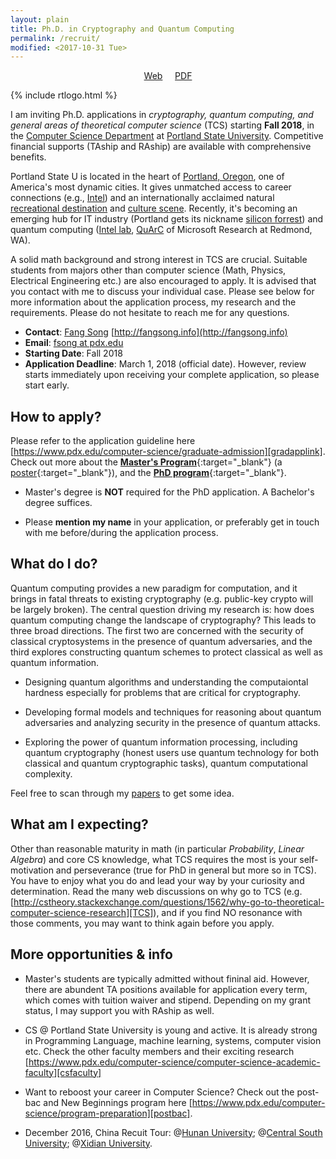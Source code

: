 ```yaml
---
layout: plain
title: Ph.D. in Cryptography and Quantum Computing
permalink: /recruit/
modified: <2017-10-31 Tue>
---
```


<p style="text-align: center;"><a href="{{base}}/recruit/">Web</a>  &nbsp; &nbsp; <a href="{{base}}/files/docs/phdrecf18.pdf">PDF</a></p> 

{% include rtlogo.html %}

I am inviting Ph.D. applications in _cryptography, quantum computing,
and general areas of theoretical computer science_ (TCS) starting
**Fall 2018**, in the [Computer Science Department](computer-science/)
at [Portland State University](http://www.pdx.edu/). Competitive
financial supports (TAship and RAship) are available with
comprehensive benefits.

Portland State U is located in the heart
of [Portland, Oregon](https://en.wikipedia.org/wiki/Portland,_Oregon),
one of America's most dynamic cities. It gives unmatched access to
career connections
(e.g., [Intel](http://www.intel.com/content/www/us/en/homepage.html))
and an internationally acclaimed
natural [recreational destination](https://traveloregon.com/)
and
[culture scene](https://www.travelportland.com/things-to-do/culture/). Recently,
it's becoming an emerging hub for IT industry (Portland gets its
nickname
[silicon forrest](https://en.wikipedia.org/wiki/Silicon_Forest)) and
quantum computing
([Intel lab](https://www.engadget.com/2017/10/10/intel-superconducting-test-chip-quantum-computing/),
[QuArC](https://www.microsoft.com/en-us/research/group/microsoft-quantum-redmond-quarc/) of
Microsoft Research at Redmond, WA).  

A solid math background and strong interest in TCS are
crucial. Suitable students from majors other than computer science
(Math, Physics, Electrical Engineering etc.) are also encouraged to
apply. It is advised that you contact with me to discuss your
individual case. Please see below for more information about the
application process, my research and the requirements. Please do not
hesitate to reach me for any questions.

*  **Contact**: [Fang Song](http://fangsong.info) [http://fangsong.info](http://fangsong.info)
*  **Email**: [fsong at pdx.edu](mailto:fsong@pdx.edu)
*  **Starting Date**: Fall 2018
*  **Application Deadline**: March 1, 2018 (official date). However,
   review starts immediately upon receiving your complete application,
   so please start early. 

## How to apply?
Please refer to the application guideline
here
[https://www.pdx.edu/computer-science/graduate-admission][gradapplink]. Check
out more about the [**Master's Program**][mslink]{:target="_blank"}
(a [poster]({{base}}/files/docs/mscs.pdf){:target="_blank"}), and
the
[**PhD program**](https://www.pdx.edu/computer-science/doctor-of-philosophy-in-computer-science){:target="_blank"}.

*  Master's degree is **NOT** required for the PhD application. A
   Bachelor's degree suffices.

*  Please **mention my name** in your application, or preferably get
   in touch with me before/during the application process.

## What do I do?

Quantum computing provides a new paradigm for computation, and it
brings in fatal threats to existing cryptography (e.g. public-key
crypto will be largely broken). The central question driving my
research is: how does quantum computing change the landscape of
cryptography? This leads to three broad directions. The first two are
concerned with the security of classical cryptosystems in the presence
of quantum adversaries, and the third explores constructing quantum
schemes to protect classical as well as quantum information.

*  Designing quantum algorithms and understanding the computaiontal
   hardness especially for problems that are critical for
   cryptography.

*  Developing formal models and techniques for reasoning about quantum
   adversaries and analyzing security in the presence of quantum attacks. 

*  Exploring the power of quantum information processing, including
   quantum cryptography (honest users use quantum technology for both
   classical and quantum cryptographic tasks), quantum computational
   complexity.

Feel free to scan through my [papers]({{base}}/research/) to get some idea. 

## What am I expecting?

Other than reasonable maturity in math (in particular _Probability_,
_Linear Algebra_) and core CS knowledge, what TCS requires the most is
your self-motivation and perseverance (true for PhD in general but
more so in TCS). You have to enjoy what you do and lead your way by
your curiosity and determination. Read the many web discussions on why
go to TCS
(e.g. [http://cstheory.stackexchange.com/questions/1562/why-go-to-theoretical-computer-science-research][TCS]),
and if you find NO resonance with those comments, you may want to
think again before you apply.

## More opportunities & info 

* Master's students are typically admitted without fininal
  aid. However, there are abundent TA positions available for
  application every term, which comes with tuition waiver and
  stipend. Depending on my grant status, I may support you with RAship
  as well.

* CS @ Portland State University is young and active. It is already
  strong in Programming Language, machine learning, systems, computer
  vision etc. Check the other faculty members and their exciting
  research
  [https://www.pdx.edu/computer-science/computer-science-academic-faculty][csfaculty]

*  Want to reboost your career in Computer Science? Check out the post-bac and New Beginnings program here [https://www.pdx.edu/computer-science/program-preparation][postbac].

* December 2016, China Recuit Tour: @[Hunan University]({{base}}/recruit/hnu/); @[Central South University]({{base}}/recruit/csu/); @[Xidian University]({{base}}/recruit/xdu/).

[gradapplink]: https://www.pdx.edu/computer-science/graduate-admission
[mslink]: https://www.pdx.edu/computer-science/master-of-science-in-computer-science
[postbac]: https://www.pdx.edu/computer-science/program-preparation
[TCS]: http://cstheory.stackexchange.com/questions/1562/why-go-to-theoretical-computer-science-research
[csfaculty]: https://www.pdx.edu/computer-science/computer-science-academic-faculty
